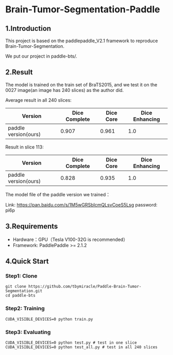 # Brain-Tumor-Segmentation-Paddle


## 1.Introduction
This project is based on the paddlepaddle_V2.1 framework to reproduce Brain-Tumor-Segmentation.  

We put our project in paddle-bts/.
## 2.Result

The model is trained on the train set of BraTS2015, and we test it on the 0027 image(an image has 240 slices) as the author did.

Average result in all 240 slices:

 Version | Dice Complete | Dice Core | Dice Enhancing
 ---- | ----- | -----  | -----
 paddle version(ours) | 0.907|  0.961 | 1.0
 
 Result in slice 113:
 
  Version | Dice Complete | Dice Core | Dice Enhancing
 ---- | ----- | -----  | -----
 paddle version(ours) | 0.828|  0.935 | 1.0
 

The model file of the paddle version we trained：

Link: https://pan.baidu.com/s/1M5wGRSbIcmQLsvCoeS5Lsg password: pi6p


## 3.Requirements

 * Hardware：GPU（Tesla V100-32G is recommended）
 * Framework:  PaddlePaddle >= 2.1.2


## 4.Quick Start

### Step1: Clone

``` 
git clone https://github.com/tbymiracle/Paddle-Brain-Tumor-Segmentation.git
cd paddle-bts
``` 

### Step2: Training

```  
CUDA_VISIBLE_DEVICES=0 python train.py
```  
### Step3: Evaluating

```  
CUDA_VISIBLE_DEVICES=0 python test.py # test in one slice
CUDA_VISIBLE_DEVICES=0 python test_all.py # test in all 240 slices
```  
